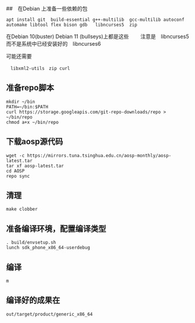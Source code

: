 <!--
author: lizhiwei
head: 
date: 2019-11-06
title: android模拟器rom编译
tags: android
images: 
category: android
status: publish
summary: 给android模拟器器编译ROM
-->



##　在Debian 上准备一些依赖的包

    apt install git  build-essential g++-multilib  gcc-multilib autoconf automake libtool flex bison gdb   libncurses5  zip

在Debian 10(buster) Debian 11 (bullseys)上都是这些
　　注意是　libncurses5 而不是系统中已经安装好的　libncurses6

可能还需要

    　libxml2-utils　zip curl

## 准备repo脚本

    mkdir ~/bin
    PATH=~/bin:$PATH
    curl https://storage.googleapis.com/git-repo-downloads/repo > ~/bin/repo
    chmod a+x ~/bin/repo

## 下载aosp源代码

    wget -c https://mirrors.tuna.tsinghua.edu.cn/aosp-monthly/aosp-latest.tar
    tar xf aosp-latest.tar
    cd AOSP
    repo sync

## 清理

    make clobber

## 准备编译环境，配置编译类型

    . build/envsetup.sh
    lunch sdk_phone_x86_64-userdebug

##  编译

    m

## 编译好的成果在

    out/target/product/generic_x86_64

